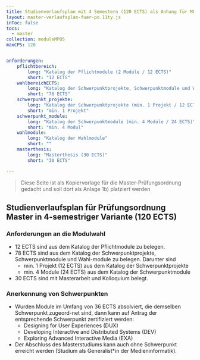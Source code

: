 ```yaml
---
title: Studienverlaufsplan mit 4 Semestern (120 ECTS) als Anhang für MPO5
layout: master-verlaufsplan-fuer-po.11ty.js
inToc: false
tocs:
  - master
collection: modulsMPO5
maxCPS: 120


anforderungen:
    pflichtbereich:
        long: "Katalog der Pflichtmodule (2 Module / 12 ECTS)"
        short: "12 ECTS"
    wahlbereichECTS: 
        long: "Katalog der Schwerpunktprojekte, Schwerpunktmodule und Wahlmodule (78 ECTS)"
        short: "78 ECTS"
    schwerpunkt_projekte:
        long: "Katalog der Schwerpunktprojekte (min. 1 Projekt / 12 ECTS)"
        short: "min. 1 Projekt"
    schwerpunkt_module:
        long: "Katalog der Schwerpunktmodule (min. 4 Module / 24 ECTS)"
        short: "min. 4 Modul"
    wahlmodule:
        long: "Katalog der Wahlmodule"
        short: ""
    masterthesis:
        long: "Masterthesis (30 ECTS)"
        short: "30 ECTS"

---
```


> Diese Seite ist als Kopiervorlage für die Master-Prüfungsordnung gedacht und soll dort als Anlage 1b) platziert werden

## Studienverlaufsplan für Prüfungsordnung Master in 4-semestriger Variante (120 ECTS)

### Anforderungen an die Modulwahl
* 12 ECTS sind aus dem Katalog der Pflichtmodule zu belegen.
* 78 ECTS sind aus dem Katalog der Schwerpunktprojekte, Schwerpunktmodule und Wahl-module zu belegen. Darunter sind
    * min. 1 Projekt (12 ECTS) aus dem Katalog der Schwerpunktprojekte
    * min. 4 Module (24 ECTS) aus dem Katalog der Schwerpunktmodule
* 30 ECTS sind mit Masterarbeit und Kolloquium belegt.

### Anerkennung von Schwerpunkten
* Wurden Module im Umfang von 36 ECTS absolviert, die demselben Schwerpunkt zugeord-net sind, dann kann auf Antrag der entsprechende Schwerpunkt zertifiziert werden:
    * Designing for User Experiences (DUX)
    * Developing Interactive and Distributed Systems (DEV)
    * Exploring Advanced Interactive Media (EXA)
* Der Abschluss des Masterstudiums kann auch ohne Schwerpunkt erreicht werden (Studium als Generalist\*in der Medieninformatik).
